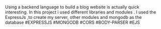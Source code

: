  Using a backend language to build a blog website is actually quick interesting. In this project i used  different libraries and modules .
I used the ExpressJs ,to create my server, other modules and mongodb as the database
#EXPRESSJS
#MONGODB
#CORS
#BODY-PARSER
#EJS
